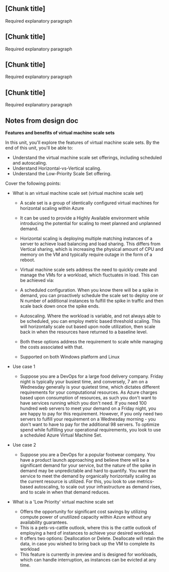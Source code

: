 <!--Introductory paragraph topic sentence

Summary: A sentence that helps the learner prepare for the upcoming content. This makes sure to set the learner's expectations about what they're going to accomplish.

Scenario sub-task

Summary: A couple of sentences that specifies which section of the overall module scenario will be covered in this unit.

Task the learner will learn to accomplish

Summary: A sentence that describes the content the learner will know by the end of the unit.
 
Optional image](./media/optional-image.png)-->

## [Chunk title]

Required explanatory paragraph

<!--Explanatory paragraph-->

<!--Explanatory paragraph-->

<!--[Optional image](./media/optional-image.png)-->

## [Chunk title]

Required explanatory paragraph

<!--Optional explanatory paragraph-->

<!--Optional explanatory paragraph-->

<!--[Optional image](./media/optional-image.png)-->

## [Chunk title]

Required explanatory paragraph

<!--Optional explanatory paragraph-->

<!--Optional explanatory paragraph-->

<!--[Optional image](./media/optional-image.png)-->

## [Chunk title]

Required explanatory paragraph

<!--Optional explanatory paragraph-->

<!--Optional explanatory paragraph-->

<!--[Optional image](./media/optional-image.png)-->

<!-- Optional knowledge check -->

## Notes from design doc
**Features and benefits of virtual machine scale sets**

In this unit, you'll explore the features of virtual machine scale sets. By the end of this unit, you'll be able to:

*   Understand the virtual machine scale set offerings, including scheduled and autoscaling.
*   Understand Horizontal-vs-Vertical scaling.
*   Understand the Low-Priority Scale Set offering.

Cover the following points:

*   What is an virtual machine scale set (virtual machine scale set)

    *   A scale set is a group of identically configured virtual machines for horizontal scaling within Azure
    *   It can be used to provide a Highly Available environment while introducing the potential for scaling to meet planned and unplanned demand.
    *   Horizontal scaling is deploying multiple matching instances of a server to achieve load balancing and load sharing.  This differs from Vertical sharing, which is increasing the physical amount of CPU and memory on the VM and typically require outage in the form of a reboot.
    *   Virtual machine scale sets address the need to quickly create and manage the VMs for a workload, which fluctuates in load. This can be achieved via:

    *   A scheduled configuration. When you know there will be a spike in demand, you can proactively schedule the scale set to deploy one or N number of additional instances to fulfill the spike in traffic and then scale back down once the spike ends.
    *   Autoscaling.  Where the workload is variable, and not always able to be scheduled, you can employ metric based threshold scaling.  This will horizontally scale out based upon node utilization,  then scale back in when the resources have returned to a baseline level.
    *   Both these options address the requirement to scale while managing the costs associated with that.
    *   Supported on both Windows platform and Linux
*   Use case 1

    *   Suppose you are a DevOps for a large food delivery company.  Friday night is typically your busiest time, and conversely, 7 am on a Wednesday generally is your quietest time, which dictates different requirements for your computational resources. As Azure charges based upon consumption of resources,  as such you don't want to have services running which you don't need. If you need 100 hundred web servers to meet your demand on a Friday night, you are happy to pay for this requirement. However, if you only need two servers to fulfill your requirement on a Wednesday morning - you don't want to have to pay for the additional 98 servers. To optimize spend while fulfilling your operational requirements, you look to use a scheduled Azure Virtual Machine Set.
*   Use case 2

    *   Suppose you are a DevOps for a popular footwear company.  You have a product launch approaching and believe there will be a significant demand for your service, but the nature of the spike in demand may be unpredictable and hard to quantify.   You want the service to meet the demand by organically horizontally scaling as the current resource is utilized. For this, you look to use metrics-based autoscaling, to scale out your infrastructure as demand rises, and to scale in when that demand reduces.
*   What is a 'Low Priority' virtual machine scale set

    *   Offers the opportunity for significant cost savings by utilizing compute power of unutilized capacity within Azure without any availability guarantees.
    *   This is a pets-vs-cattle outlook, where this is the cattle outlook of employing a herd of instances to achieve your desired workload.
    *   It offers two options: Deallocation or Delete. Deallocate will retain the data, in case you wished to bring back up the VM to complete its workload
    *   This feature is currently in preview and is designed for workloads, which can handle interruption, as instances can be evicted at any time.
